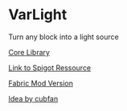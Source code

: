 # VarLight #
Turn any block into a light source

[Core Library](https://github.com/flori-schwa/VarLightCore)

[Link to Spigot Ressource](https://www.spigotmc.org/resources/varlight.65268/)

[Fabric Mod Version](https://github.com/flori-schwa/VarLightFabric)

[Idea by cubfan](https://www.youtube.com/watch?v=FbuSkIbJ5I4)
